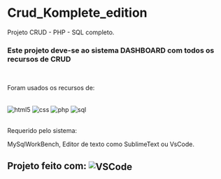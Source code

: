 # Crud_Komplete_edition
Projeto CRUD - PHP - SQL completo.

### Este projeto deve-se ao sistema DASHBOARD com todos os recursos de CRUD 

</br>

Foram usados os recursos de:

<div style="display: inline_block">

</br>

<img align="center" alt="html5" src="https://img.shields.io/badge/HTML5-E34F26?style=for-the-badge&logo=html5&logoColor=white">
<img align="center" alt="css" src="https://img.shields.io/badge/CSS3-1572B6?style=for-the-badge&logo=css3&logoColor=white">
<img align="center" alt="php" src="https://img.shields.io/badge/PHP-777BB4?style=for-the-badge&logo=php&logoColor=white">
<img align="center" alt="sql" src="https://img.shields.io/badge/MySQL-00000F?style=for-the-badge&logo=mysql&logoColor=white">

</div>

</br>

Requerido pelo sistema: 

MySqlWorkBench, Editor de texto como SublimeText ou VsCode.



<div style="display: inline_block">

## Projeto feito com: <img align="center" alt="VSCode" src="https://img.shields.io/badge/Made%20for-VSCode-1f425f.svg">

</div>
